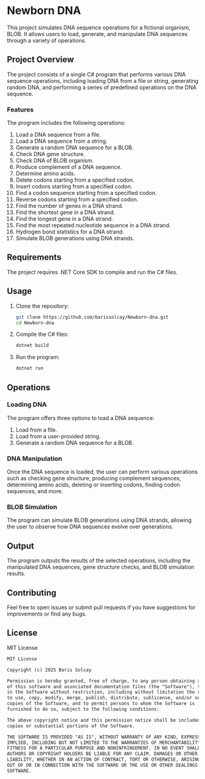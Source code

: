 # Newborn DNA

This project simulates DNA sequence operations for a fictional organism, BLOB. It allows users to load, generate, and manipulate DNA sequences through a variety of operations.

## Project Overview

The project consists of a single C# program that performs various DNA sequence operations, including loading DNA from a file or string, generating random DNA, and performing a series of predefined operations on the DNA sequence.

### Features

The program includes the following operations:
1. Load a DNA sequence from a file.
2. Load a DNA sequence from a string.
3. Generate a random DNA sequence for a BLOB.
4. Check DNA gene structure.
5. Check DNA of BLOB organism.
6. Produce complement of a DNA sequence.
7. Determine amino acids.
8. Delete codons starting from a specified codon.
9. Insert codons starting from a specified codon.
10. Find a codon sequence starting from a specified codon.
11. Reverse codons starting from a specified codon.
12. Find the number of genes in a DNA strand.
13. Find the shortest gene in a DNA strand.
14. Find the longest gene in a DNA strand.
15. Find the most repeated nucleotide sequence in a DNA strand.
16. Hydrogen bond statistics for a DNA strand.
17. Simulate BLOB generations using DNA strands.

## Requirements

The project requires .NET Core SDK to compile and run the C# files.

## Usage

1. Clone the repository:

    ```bash
    git clone https://github.com/barissolcay/Newborn-dna.git
    cd Newborn-dna
    ```

2. Compile the C# files:

    ```bash
    dotnet build
    ```

3. Run the program:

    ```bash
    dotnet run
    ```

## Operations

### Loading DNA

The program offers three options to load a DNA sequence:
1. Load from a file.
2. Load from a user-provided string.
3. Generate a random DNA sequence for a BLOB.

### DNA Manipulation

Once the DNA sequence is loaded, the user can perform various operations such as checking gene structure, producing complement sequences, determining amino acids, deleting or inserting codons, finding codon sequences, and more.

### BLOB Simulation

The program can simulate BLOB generations using DNA strands, allowing the user to observe how DNA sequences evolve over generations.

## Output

The program outputs the results of the selected operations, including the manipulated DNA sequences, gene structure checks, and BLOB simulation results.

## Contributing

Feel free to open issues or submit pull requests if you have suggestions for improvements or find any bugs.

## License

MIT License

```markdown
MIT License

Copyright (c) 2025 Baris Solcay

Permission is hereby granted, free of charge, to any person obtaining a copy
of this software and associated documentation files (the "Software"), to deal
in the Software without restriction, including without limitation the rights
to use, copy, modify, merge, publish, distribute, sublicense, and/or sell
copies of the Software, and to permit persons to whom the Software is
furnished to do so, subject to the following conditions:

The above copyright notice and this permission notice shall be included in all
copies or substantial portions of the Software.

THE SOFTWARE IS PROVIDED "AS IS", WITHOUT WARRANTY OF ANY KIND, EXPRESS OR
IMPLIED, INCLUDING BUT NOT LIMITED TO THE WARRANTIES OF MERCHANTABILITY,
FITNESS FOR A PARTICULAR PURPOSE AND NONINFRINGEMENT. IN NO EVENT SHALL THE
AUTHORS OR COPYRIGHT HOLDERS BE LIABLE FOR ANY CLAIM, DAMAGES OR OTHER
LIABILITY, WHETHER IN AN ACTION OF CONTRACT, TORT OR OTHERWISE, ARISING FROM,
OUT OF OR IN CONNECTION WITH THE SOFTWARE OR THE USE OR OTHER DEALINGS IN THE
SOFTWARE.
